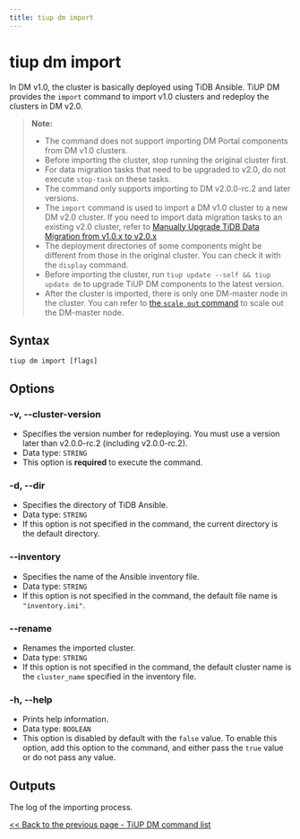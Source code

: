 ```yaml
---
title: tiup dm import
---
```


# tiup dm import

In DM v1.0, the cluster is basically deployed using TiDB Ansible. TiUP DM provides the `import` command to import v1.0 clusters and redeploy the clusters in DM v2.0.

> **Note:**
>
> - The command does not support importing DM Portal components from DM v1.0 clusters.
> - Before importing the cluster, stop running the original cluster first.
> - For data migration tasks that need to be upgraded to v2.0, do not execute `stop-task` on these tasks.
> - The command only supports importing to DM v2.0.0-rc.2 and later versions.
> - The `import` command is used to import a DM v1.0 cluster to a new DM v2.0 cluster. If you need to import data migration tasks to an existing v2.0 cluster, refer to [Manually Upgrade TiDB Data Migration from v1.0.x to v2.0.x](https://docs.pingcap.com/tidb-data-migration/stable/manually-upgrade-dm-1.0-to-2.0)
> - The deployment directories of some components might be different from those in the original cluster. You can check it with the `display` command.
> - Before importing the cluster, run `tiup update --self && tiup update dm` to upgrade TiUP DM components to the latest version.
> - After the cluster is imported, there is only one DM-master node in the cluster. You can refer to [the `scale out` command](/tiup/tiup-component-dm-scale-out.md) to scale out the DM-master node.

## Syntax

```shell
tiup dm import [flags]
```

## Options

### -v, --cluster-version

- Specifies the version number for redeploying. You must use a version later than v2.0.0-rc.2 (including v2.0.0-rc.2).
- Data type: `STRING`
- This option is **required** to execute the command.

### -d, --dir

- Specifies the directory of TiDB Ansible.
- Data type: `STRING`
- If this option is not specified in the command, the current directory is the default directory.

### --inventory

- Specifies the name of the Ansible inventory file.
- Data type: `STRING`
- If this option is not specified in the command, the default file name is `"inventory.ini"`.

### --rename

- Renames the imported cluster.
- Data type: `STRING`
- If this option is not specified in the command, the default cluster name is the `cluster_name` specified in the inventory file.

### -h, --help

- Prints help information.
- Data type: `BOOLEAN`
- This option is disabled by default with the `false` value. To enable this option, add this option to the command, and either pass the `true` value or do not pass any value.

## Outputs

The log of the importing process.

[<< Back to the previous page - TiUP DM command list](/tiup/tiup-component-dm.md#command-list)
